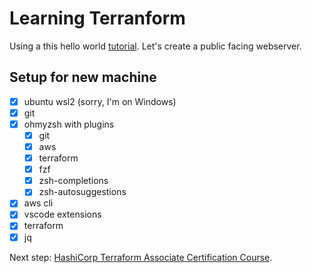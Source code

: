 # Learning Terranform 

Using a this hello world [tutorial](https://youtu.be/SLB_c_ayRMo). Let's create a public facing webserver.

## Setup for new machine

- [x] ubuntu wsl2 (sorry, I'm on Windows)
- [x] git
- [x] ohmyzsh with plugins
  - [x] git
  - [x] aws
  - [x] terraform
  - [x] fzf
  - [x] zsh-completions
  - [x] zsh-autosuggestions
- [x] aws cli
- [x] vscode extensions
- [x] terraform
- [x] jq

Next step: [HashiCorp Terraform Associate Certification Course](https://youtu.be/V4waklkBC38).